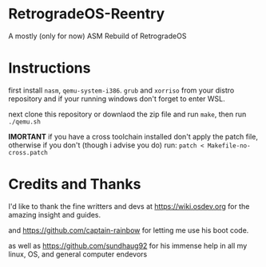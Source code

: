 # RetrogradeOS-Reentry
A mostly (only for now) ASM Rebuild of RetrogradeOS

# Instructions

first install `nasm`, `qemu-system-i386`. `grub` and `xorriso` from your distro repository and if your running windows don't forget to enter WSL.

next clone this repository or downlaod the zip file and run `make`,
then run `./qemu.sh`

**IMORTANT**
if you have a cross toolchain installed don't apply the patch file, otherwise if you don't (though i advise you do) run:
`patch < Makefile-no-cross.patch`


# Credits and Thanks

I'd like to thank the fine writters and devs at https://wiki.osdev.org for the amazing insight and guides.

and https://github.com/captain-rainbow for letting me use his boot code.

as well as https://github.com/sundhaug92 for his immense help in all my linux, OS, and general computer endevors
